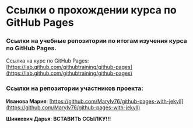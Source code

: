# Ccылки о прохождении курса по GitHub Pages

### Cсылки на учебные репозитории по итогам изучения курса по GitHub Pages.

Ссылка на курс по GitHub Pages: [https://lab.github.com/githubtraining/github-pages](https://lab.github.com/githubtraining/github-pages)

### Ссылки на репозитории участников проекта:
**Иванова Мария**: [https://github.com/MaryIv76/github-pages-with-jekyll](https://github.com/MaryIv76/github-pages-with-jekyll)

**Шинкевич Дарья**: **ВСТАВИТЬ ССЫЛКУ!!!**
